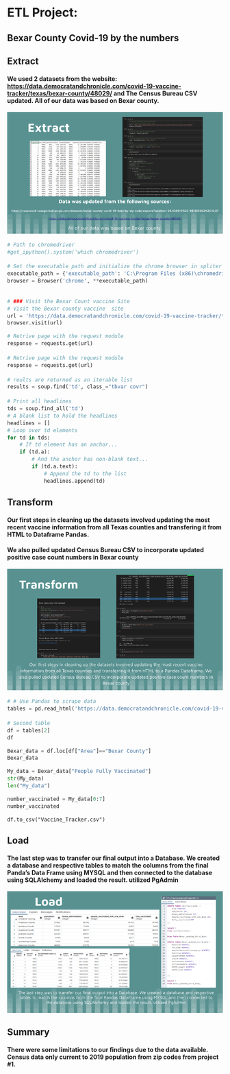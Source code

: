 # ETL Project:
## Bexar County Covid-19 by the numbers

## Extract

#### We used 2 datasets from the website: https://data.democratandchronicle.com/covid-19-vaccine-tracker/texas/bexar-county/48029/ and The Census Bureau CSV updated. All of our data was based on Bexar county. 

![Images/extract.png](Images/extract.png)

```python
# Path to chromedriver
#get_ipython().system('which chromedriver')

# Set the executable path and initialize the chrome browser in spliter
executable_path = {'executable_path': 'C:\Program Files (x86)\chromedriver.exe'}
browser = Browser('chrome', **executable_path)
```

```python

# ### Visit the Bexar Count vaccine Site
# Visit the Bexar county vaccine  site
url = 'https://data.democratandchronicle.com/covid-19-vaccine-tracker/texas/bexar-county/48029/'
browser.visit(url)
```

```python
# Retrive page with the request module
response = requests.get(url)

# Retrive page with the request module
response = requests.get(url)

# reults are returned as an iterable list
results = soup.find('td', class_="tbvar covr")

# Print all headlines
tds = soup.find_all('td')
# A blank list to hold the headlines
headlines = []
# Loop over td elements
for td in tds:
    # If td element has an anchor...
    if (td.a):
        # And the anchor has non-blank text...
        if (td.a.text):
            # Append the td to the list
            headlines.append(td)
```


## Transform

#### Our first steps in cleaning up the datasets involved updating the most recent vaccine information from all Texas counties and transfering it from HTML to Dataframe Pandas. 
#### We also pulled updated Census Bureau CSV to incorporate updated positive case count numbers in Bexar county

![Images/transform.png](Images/transform.png)

```python
# # Use Pandas to scrape data
tables = pd.read_html('https://data.democratandchronicle.com/covid-19-vaccine-tracker/texas/bexar-county/48029/')

# Second table
df = tables[2]
df
```

```python
Bexar_data = df.loc[df["Area"]=="Bexar County"]
Bexar_data
```

```python
My_data = Bexar_data["People Fully Vaccinated"]
str(My_data)
len("My_data")
```

```python
number_vaccinated = My_data[0:7]
number_vaccinated
```

```pyton
df.to_csv("Vaccine_Tracker.csv")

```



## Load

#### The last step was to transfer our final output into a Database. We created a database and respective tables to match the columns from the final Panda’s Data Frame using MYSQL and then connected to the database using SQLAlchemy and loaded the result. utilized PgAdmin

![Images/load.png](Images/load.png)

## Summary

#### There were some limitations to our findings due to the data available. Census data only current to 2019 population from zip codes from project #1. 
